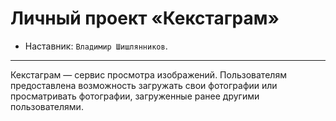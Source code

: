 # Личный проект «Кекстаграм»

* Наставник: `Владимир Шишлянников`.

---

Кекстаграм — сервис просмотра изображений. Пользователям предоставлена возможность загружать свои фотографии или просматривать фотографии, загруженные ранее другими пользователями.
